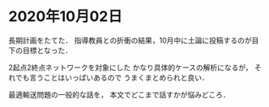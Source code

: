 # 2020年10月02日 


長期計画をたてた．
指導教員との折衝の結果，10月中に土論に投稿するのが目下の目標となった．



2起点2終点ネットワークを対象にした
かなり具体的ケースの解析になるが，
それでも言うことはいっぱいあるので
うまくまとめられと良い．



最適輸送問題の一般的な話を，
本文でどこまで話すかが悩みどころ．